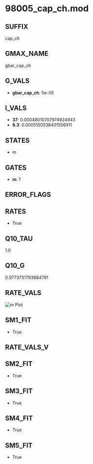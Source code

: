 # 98005_cap_ch.mod

## SUFFIX

cap_ch

## GMAX_NAME

gbar_cap_ch

## G_VALS

- **gbar_cap_ch**: 5e-05

## I_VALS

- **37**: 0.00048010707974924943
- **6.3**: 0.0005150538401556911

## STATES

- m

## GATES

- **m**: 1

## ERROR_FLAGS


## RATES

- True

## Q10_TAU

1.0

## Q10_G

0.9773731793884791

## RATE_VALS

![m Plot](/Users/pbozelos/Dropbox/icg-Chai-Panos/supermodels/output_markdown_files/Ca/98005_cap_ch.mod/images/m.png)

## SM1_FIT

- True

## RATE_VALS_V

## SM2_FIT

- True

## SM3_FIT

- True

## SM4_FIT

- True

## SM5_FIT

- True

